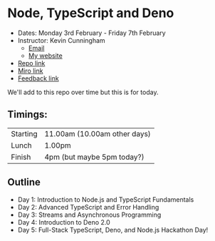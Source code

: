 # Node, TypeScript and Deno

- Dates: Monday 3rd February - Friday 7th February
- Instructor: Kevin Cunningham
  - [Email](mailto:kevin@kevincunningham.co.uk)
  - [My website](https://kevincunningham.co.uk)
- [Repo link](https://github.com/doingandlearning/ovo-feb-2025)
- [Miro link](https://miro.com/app/board/uXjVLlp0XFg=/?share_link_id=386119247904)
- [Feedback link](https://docs.google.com/forms/d/e/1FAIpQLSfxN1F_IKvcFBeigE54fEObjgCA5-f12akZDJDcmEPueoz6gQ/viewform)

We'll add to this repo over time but this is for today.

## Timings:

|          |                              |
| -------- | ---------------------------- |
| Starting | 11.00am (10.00am other days) |
| Lunch    | 1.00pm                       |
| Finish   | 4pm (but maybe 5pm today?)   |

## Outline

- Day 1: Introduction to Node.js and TypeScript Fundamentals
- Day 2: Advanced TypeScript and Error Handling
- Day 3: Streams and Asynchronous Programming
- Day 4: Introduction to Deno 2.0
- Day 5: Full-Stack TypeScript, Deno, and Node.js Hackathon Day!
